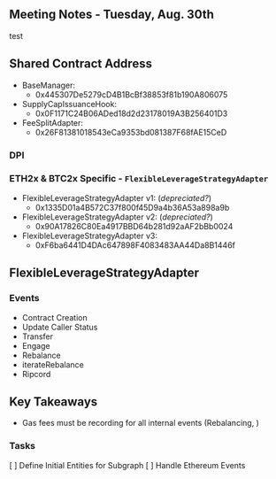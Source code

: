 ## Meeting Notes - Tuesday, Aug. 30th
test
## Shared Contract Address
* BaseManager:
  * 0x445307De5279cD4B1BcBf38853f81b190A806075
* SupplyCapIssuanceHook:
  * 0x0F1171C24B06ADed18d2d23178019A3B256401D3
* FeeSplitAdapter:
  * 0x26F81381018543eCa9353bd081387F68fAE15CeD

### DPI 
### ETH2x & BTC2x Specific - `FlexibleLeverageStrategyAdapter`
* FlexibleLeverageStrategyAdapter v1: (*depreciated?*)
  * 0x1335D01a4B572C37f800f45D9a4b36A53a898a9b
* FlexibleLeverageStrategyAdapter v2: (*depreciated?*)
  * 0x90A17826C80Ea4917BBD64b281d92aAF2bBb0024
* FlexibleLeverageStrategyAdapter v3:
  * 0xF6ba6441D4DAc647898F4083483AA44Da8B1446f

## FlexibleLeverageStrategyAdapter
### Events
* Contract Creation
* Update Caller Status
* Transfer
* Engage
* Rebalance
* iterateRebalance
* Ripcord

## Key Takeaways
* Gas fees must be recording for all internal events (Rebalancing, )
  
### Tasks
[ ] Define Initial Entities for Subgraph
[ ] Handle Ethereum Events 
